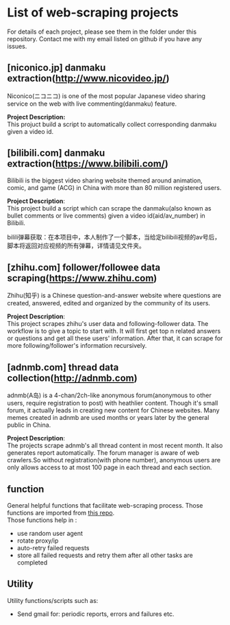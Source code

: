# List of web-scraping projects

For details of each project, please see them in the folder under this repository. Contact me with my email listed on github if you have any issues.

## [niconico.jp] danmaku extraction(http://www.nicovideo.jp/)

Niconico(ニコニコ) is one of the most popular Japanese video sharing service on the web with live commenting(danmaku) feature.

**Project Description:**  
This projuct build a script to automatically collect corresponding danmaku given a video id.

## [bilibili.com] danmaku extraction(https://www.bilibili.com/)

Bilibili is the biggest video sharing website themed around animation, comic, and game (ACG) in China with more than 80 million registered users.

**Project Description**:    
This project build a script which can scrape the danmaku(also known as bullet comments or live comments) given a video id(aid/av_number) in Bilibili.

bilili弹幕获取：在本项目中，本人制作了一个脚本，当给定bilibili视频的av号后，脚本将返回对应视频的所有弹幕，详情请见文件夹。

## [zhihu.com] follower/followee data scraping(https://www.zhihu.com)

Zhihu(知乎) is a Chinese question-and-answer website where questions are created, answered, edited and organized by the community of its users. 

**Project Description**:  
This project scrapes zhihu's user data and following-follower data. The workflow is to give a topic to start with. It will first get top n related answers or questions and get all these users' information. After that, it can scrape for more following/follower's information recursively.


## [adnmb.com] thread data collection(http://adnmb.com)

adnmb(A岛) is a 4-chan/2ch-like anonymous forum(anonymous to other users, require registration to post) with heathlier content. Though it's small forum, it actually leads in creating new content for Chinese websites. Many memes created in adnmb are used months or years later by the general public in China.

**Project Description**:   
The projects scrape adnmb's all thread content in most recent month. It also generates report automatically. The forum manager is aware of web crawlers.So without registration(with phone number), anonymous users are only allows access to at most 100 page in each thread and each section.


## function

General helpful functions that facilitate web-scraping process. Those functions are imported from [this repo](https://github.com/yusuzech/r-web-scraping-template).  
Those functions help in :    
* use random user agent
* rotate proxy/ip
* auto-retry failed requests
* store all failed requests and retry them after all other tasks are completed

## Utility

Utility functions/scripts such as:  

* Send gmail for: periodic reports, errors and failures etc.

